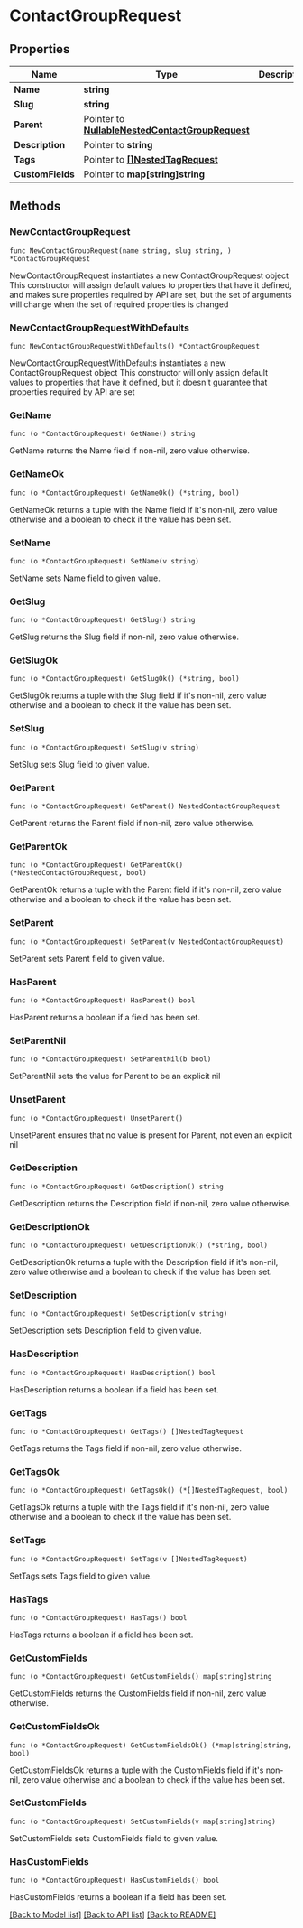# ContactGroupRequest

## Properties

Name | Type | Description | Notes
------------ | ------------- | ------------- | -------------
**Name** | **string** |  | 
**Slug** | **string** |  | 
**Parent** | Pointer to [**NullableNestedContactGroupRequest**](NestedContactGroupRequest.md) |  | [optional] 
**Description** | Pointer to **string** |  | [optional] 
**Tags** | Pointer to [**[]NestedTagRequest**](NestedTagRequest.md) |  | [optional] 
**CustomFields** | Pointer to **map[string]string** |  | [optional] 

## Methods

### NewContactGroupRequest

`func NewContactGroupRequest(name string, slug string, ) *ContactGroupRequest`

NewContactGroupRequest instantiates a new ContactGroupRequest object
This constructor will assign default values to properties that have it defined,
and makes sure properties required by API are set, but the set of arguments
will change when the set of required properties is changed

### NewContactGroupRequestWithDefaults

`func NewContactGroupRequestWithDefaults() *ContactGroupRequest`

NewContactGroupRequestWithDefaults instantiates a new ContactGroupRequest object
This constructor will only assign default values to properties that have it defined,
but it doesn't guarantee that properties required by API are set

### GetName

`func (o *ContactGroupRequest) GetName() string`

GetName returns the Name field if non-nil, zero value otherwise.

### GetNameOk

`func (o *ContactGroupRequest) GetNameOk() (*string, bool)`

GetNameOk returns a tuple with the Name field if it's non-nil, zero value otherwise
and a boolean to check if the value has been set.

### SetName

`func (o *ContactGroupRequest) SetName(v string)`

SetName sets Name field to given value.


### GetSlug

`func (o *ContactGroupRequest) GetSlug() string`

GetSlug returns the Slug field if non-nil, zero value otherwise.

### GetSlugOk

`func (o *ContactGroupRequest) GetSlugOk() (*string, bool)`

GetSlugOk returns a tuple with the Slug field if it's non-nil, zero value otherwise
and a boolean to check if the value has been set.

### SetSlug

`func (o *ContactGroupRequest) SetSlug(v string)`

SetSlug sets Slug field to given value.


### GetParent

`func (o *ContactGroupRequest) GetParent() NestedContactGroupRequest`

GetParent returns the Parent field if non-nil, zero value otherwise.

### GetParentOk

`func (o *ContactGroupRequest) GetParentOk() (*NestedContactGroupRequest, bool)`

GetParentOk returns a tuple with the Parent field if it's non-nil, zero value otherwise
and a boolean to check if the value has been set.

### SetParent

`func (o *ContactGroupRequest) SetParent(v NestedContactGroupRequest)`

SetParent sets Parent field to given value.

### HasParent

`func (o *ContactGroupRequest) HasParent() bool`

HasParent returns a boolean if a field has been set.

### SetParentNil

`func (o *ContactGroupRequest) SetParentNil(b bool)`

 SetParentNil sets the value for Parent to be an explicit nil

### UnsetParent
`func (o *ContactGroupRequest) UnsetParent()`

UnsetParent ensures that no value is present for Parent, not even an explicit nil
### GetDescription

`func (o *ContactGroupRequest) GetDescription() string`

GetDescription returns the Description field if non-nil, zero value otherwise.

### GetDescriptionOk

`func (o *ContactGroupRequest) GetDescriptionOk() (*string, bool)`

GetDescriptionOk returns a tuple with the Description field if it's non-nil, zero value otherwise
and a boolean to check if the value has been set.

### SetDescription

`func (o *ContactGroupRequest) SetDescription(v string)`

SetDescription sets Description field to given value.

### HasDescription

`func (o *ContactGroupRequest) HasDescription() bool`

HasDescription returns a boolean if a field has been set.

### GetTags

`func (o *ContactGroupRequest) GetTags() []NestedTagRequest`

GetTags returns the Tags field if non-nil, zero value otherwise.

### GetTagsOk

`func (o *ContactGroupRequest) GetTagsOk() (*[]NestedTagRequest, bool)`

GetTagsOk returns a tuple with the Tags field if it's non-nil, zero value otherwise
and a boolean to check if the value has been set.

### SetTags

`func (o *ContactGroupRequest) SetTags(v []NestedTagRequest)`

SetTags sets Tags field to given value.

### HasTags

`func (o *ContactGroupRequest) HasTags() bool`

HasTags returns a boolean if a field has been set.

### GetCustomFields

`func (o *ContactGroupRequest) GetCustomFields() map[string]string`

GetCustomFields returns the CustomFields field if non-nil, zero value otherwise.

### GetCustomFieldsOk

`func (o *ContactGroupRequest) GetCustomFieldsOk() (*map[string]string, bool)`

GetCustomFieldsOk returns a tuple with the CustomFields field if it's non-nil, zero value otherwise
and a boolean to check if the value has been set.

### SetCustomFields

`func (o *ContactGroupRequest) SetCustomFields(v map[string]string)`

SetCustomFields sets CustomFields field to given value.

### HasCustomFields

`func (o *ContactGroupRequest) HasCustomFields() bool`

HasCustomFields returns a boolean if a field has been set.


[[Back to Model list]](../README.md#documentation-for-models) [[Back to API list]](../README.md#documentation-for-api-endpoints) [[Back to README]](../README.md)


